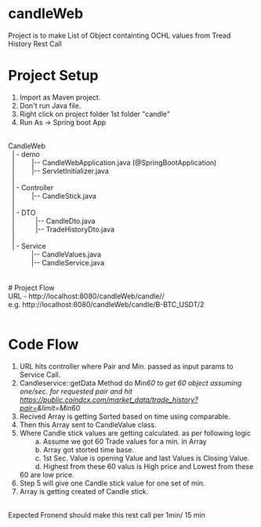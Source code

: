 # candleWeb
Project is to make List of Object containting OCHL values from Tread History Rest Call

# Project Setup
1. Import as Maven project.
2. Don't run Java file. 
3. Right click on project folder 1st folder "candle"
4. Run As -> Spring boot App

<BR>
CandleWeb <BR>
 &nbsp;   | - demo<BR>
 &nbsp;   | &nbsp;  &nbsp;  &nbsp;  &nbsp;      |-- CandleWebApplication.java (@SpringBootApplication)<BR>
 &nbsp;   | &nbsp;   &nbsp;  &nbsp;  &nbsp;     |-- ServletInitializer.java<BR>
 &nbsp;   |<BR>
 &nbsp;   | - Controller<BR>
 &nbsp;   | &nbsp;  &nbsp;  &nbsp;  &nbsp;        |-- CandleStick.java <BR>
 &nbsp;   |<BR>
 &nbsp;   | - DTO<BR>
 &nbsp;   | &nbsp;  &nbsp;  &nbsp;  &nbsp;  &nbsp;     |-- CandleDto.java<BR>
 &nbsp;   | &nbsp; &nbsp;  &nbsp;  &nbsp;  &nbsp;      |-- TradeHistoryDto.java<BR>
 &nbsp;   |<BR>
 &nbsp;   | - Service<BR>
 &nbsp;  &nbsp;  &nbsp;  &nbsp;  &nbsp;  &nbsp;         |-- CandleValues.java<BR>
 &nbsp;  &nbsp;  &nbsp;  &nbsp; &nbsp;  &nbsp;          |-- CandleService.java<BR>
  <BR>
  <BR>
  # Project Flow<BR>
  URL - http://localhost:8080/candleWeb/candle/<PairName>/<Min><BR>
        e.g. http://localhost:8080/candleWeb/candle/B-BTC_USDT/2<BR>
  <BR>
  
  # Code Flow
  1. URL hits controller where Pair and Min. passed as input params to Service Call.<BR>
  2. Candleservice::getData Method do Min*60 to get 60 object assuming one/sec. for requested pair and hit 
    https://public.coindcx.com/market_data/trade_history?pair=<pair>&limit=Min*60<BR>
  3. Recived Array is getting Sorted based on time using comparable.<BR>
  4. Then this Array sent to CandleValue class.<BR>
  5. Where Candle stick values are getting calculated. as per following logic<BR>
    &nbsp;  &nbsp;  &nbsp;  &nbsp;   a. Assume we got 60 Trade values for a min. in Array<BR>
     &nbsp;  &nbsp;  &nbsp;  &nbsp;  b. Array got storted time base.<BR>
     &nbsp;  &nbsp;  &nbsp;  &nbsp;  c. 1st Sec. Value is opening Value and last Values is Closing Value.<BR>
     &nbsp;  &nbsp;  &nbsp;  &nbsp;  d. Highest from these 60 valus is High price and Lowest from these 60 are low price.<BR>
  6. Step 5 will give one Candle stick value for one set of min.<BR>
  7. Array is getting created of Candle stick.<BR><BR>
  
  Expected Fronend should make this rest call per 1min/ 15 min<BR>
  
